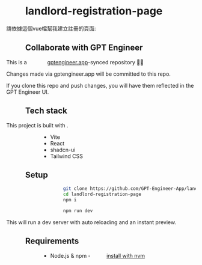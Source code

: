# landlord-registration-page

請依據這個vue檔幫我建立註冊的頁面:
<!-- 房東註冊頁面(只有房東需要註冊) -->
<script>
import dataStore from "@/stores/dataStore";
import { mapState, mapActions } from "pinia";
export default {
    data(){
        return {
            owner_account:"",
            owner_pwd:"",
            owner_identity:"",
            owner_name:"",
            owner_email:"",
            owner_phone:"",
            registerList:[],//存放註冊資訊
        }
    },
    computed: {
        ...mapState(dataStore, ['page','registerObj'])
    },
    methods: {
        ...mapActions(dataStore,['setPage','setRegisterObj']),
        
        register(){
            let registerObj1 = {
                owner_account: this.owner_account,
                owner_pwd: this.owner_pwd,
                owner_email: this.owner_email,
                owner_phone: this.owner_phone,
                owner_identity: this.owner_identity,
                owner_name: this.owner_name
            };
            console.log('Sending data:', registerObj1); // 印出來看有沒有吃到輸入資料
            // url
            fetch("http://localhost:8080/rent/account", {
                method: "POST",
                headers: {
                    "Content-Type": "application/json",
                },
                body: JSON.stringify(registerObj1),
            })
            .then(res => {
                if (!res.ok) {
                    throw new Error('Network response was not ok');
                }
                return res.json();
            })
            .then(data => {
                console.log(data);
                this.setRegisterObj(data);
                console.log('pinia裡的', this.registerObj);
            })
            .catch(error => {
                console.error('fetch有問題:', error);
            });
        }

    },
    mounted(){
    
    }
}
</script>

<template>
<div class="inputdiv">
    <p>帳號:<input type="text" v-model="owner_account"></p>
    <p>密碼:<input type="password" v-model="owner_pwd"></p>
    <p>真實姓名:<input type="text" v-model="owner_name"></p>
    <p>身分證字號:<input type="text" v-model="owner_identity"></p>
    <p>手機號:<input type="text" v-model="owner_phone"></p>
    <p>電子郵件:<input type="email" v-model="owner_email"></p>
    <button type="submit" @click="register()">確認</button>
</div>
</template>

<style scoped lang="scss">
*{margin-left: 10%;}
</style>

## Collaborate with GPT Engineer

This is a [gptengineer.app](https://gptengineer.app)-synced repository 🌟🤖

Changes made via gptengineer.app will be committed to this repo.

If you clone this repo and push changes, you will have them reflected in the GPT Engineer UI.

## Tech stack

This project is built with .

- Vite
- React
- shadcn-ui
- Tailwind CSS

## Setup

```sh
git clone https://github.com/GPT-Engineer-App/landlord-registration-page.git
cd landlord-registration-page
npm i
```

```sh
npm run dev
```

This will run a dev server with auto reloading and an instant preview.

## Requirements

- Node.js & npm - [install with nvm](https://github.com/nvm-sh/nvm#installing-and-updating)
